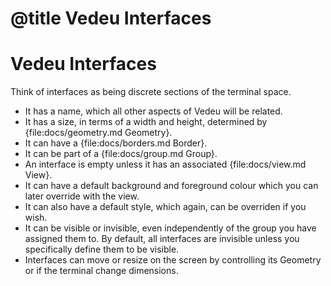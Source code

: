 # @title Vedeu Interfaces
# Vedeu Interfaces

Think of interfaces as being discrete sections of the terminal space.

- It has a name, which all other aspects of Vedeu will be related.
- It has a size, in terms of a width and height, determined by
  {file:docs/geometry.md Geometry}.
- It can have a {file:docs/borders.md Border}.
- It can be part of a {file:docs/group.md Group}.
- An interface is empty unless it has an associated
  {file:docs/view.md View}.
- It can have a default background and foreground colour which you
  can later override with the view.
- It can also have a default style, which again, can be overriden if
  you wish.
- It can be visible or invisible, even independently of the group
  you have assigned them to. By default, all interfaces are invisible
  unless you specifically define them to be visible.
- Interfaces can move or resize on the screen by controlling its
  Geometry or if the terminal change dimensions.
